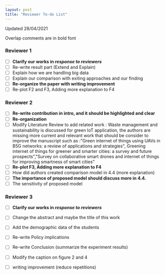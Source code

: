 ```yaml
---
layout: post
title: "Reviewer To-do List"
---
```


Updated 28/04/2021

Overlap comments are in bold font

### Reviewer 1

- [ ] **Clarify our works in *response to reviewers***
- [ ] Re-write result part (Extend and Explain)
- [ ] Explain how we are handling big data
- [ ] Explain our comparison with exiting approaches and our finding
- [ ] **Re-organize the paper with writing improvement**
- [ ] Re-plot F2 and F3, Adding more explanation to F4

### Reviewer 2

- [ ] **Re-write contribution in intro, and it should be highlighted and clear**
- [ ] **Re-organization**
- [ ] Modify Literature Review to add related work : Waste management and sustainability is discussed for green IoT application, the authors are missing more current and relevant work that should be consider to improve the manuscript such as :"Green internet of things using UAVs in B5G networks: a review of applications and strategies", Greening internet of things for greener and smarter cities: a survey and future prospects","Survey on collaborative smart drones and internet of things for improving smartness of smart cities"
- [ ] **Re-plot F3, Adding more explanation to F4**
- [ ] How did authors created comparison model in 4.4 (more explanation)
- [ ] **The importance of proposed model should discuss more in 4.4.**
- [ ] The sensitivity of proposed model

### Reviewer 3

- [ ] **Clarify our works in *response to reviewers***
- [ ] Change the abstract and maybe the title of this work
- [ ] Add the demographic data of the students
- [ ] Re-write  Policy implications
- [ ] Re-write Conclusion  (summarize the experiment results)
- [ ] Modify the caption on figure 2 and 4
- [ ] writing improvement (reduce repetitions)

